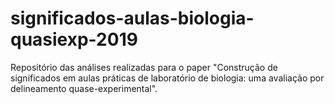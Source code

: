 # significados-aulas-biologia-quasiexp-2019
Repositório das análises realizadas para o paper "Construção de significados em aulas práticas de laboratório de biologia: uma avaliação por delineamento quase-experimental".
